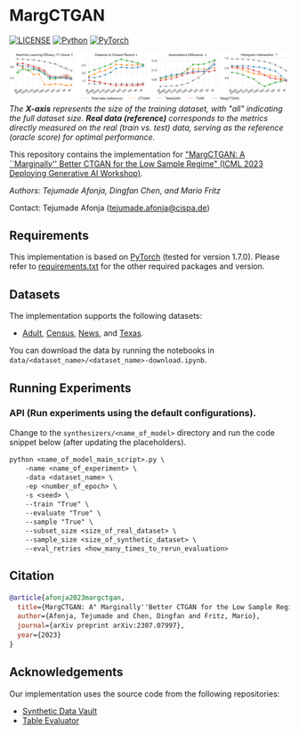 # MargCTGAN
[![LICENSE](https://img.shields.io/badge/license-MIT-green?style=flat-square)](LICENSE)
[![Python](https://img.shields.io/badge/python-3.6-blue.svg?style=flat-square)](https://www.python.org/)
[![PyTorch](https://img.shields.io/badge/PyTorch-1.7.0-orange)](https://pytorch.org/)

![image](averaged_metrics_result.png)
*The **X-axis** represents the size of the training dataset, with "all" indicating the full dataset size. **Real data (reference)** corresponds to the metrics directly measured on the real (train vs. test) data, serving as the reference (oracle score) for optimal performance.*


This repository contains the implementation for ["MargCTGAN: A ``Marginally'' Better CTGAN for the Low Sample Regime" (ICML 2023 Deploying Generative AI Workshop)](https://openreview.net/pdf?id=4apndCCMv4).

*Authors: Tejumade Afonja, Dingfan Chen, and Mario Fritz*

Contact: Tejumade Afonja ([tejumade.afonja@cispa.de](mailto:tejumade.afonja@cispa.de))


## Requirements
This implementation is based on [PyTorch](https://www.anaconda.com/download/) (tested for version 1.7.0). Please refer to [requirements.txt](requirements.txt) for the other required packages and version.  

## Datasets
The implementation supports the following datasets:
- [Adult](https://archive.ics.uci.edu/ml/datasets/adult), [Census](https://archive.ics.uci.edu/dataset/117/census+income+kdd), [News](https://archive.ics.uci.edu/ml/datasets/online+news+popularity), and [Texas](https://github.com/spring-epfl/synthetic_data_release/blob/master/data/texas.csv).

You can download the data by running the notebooks in `data/<dataset_name>/<dataset_name>-download.ipynb`.

## Running Experiments
### API (Run experiments using the default configurations).
Change to the `synthesizers/<name_of_model>` directory and run the code snippet below (after updating the placeholders).
```code 
python <name_of_model_main_script>.py \
    -name <name_of_experiment> \
    -data <dataset_name> \
    -ep <number_of_epoch> \
    -s <seed> \
    --train "True" \
    --evaluate "True" \
    --sample "True" \
    --subset_size <size_of_real_dataset> \
    --sample_size <size_of_synthetic_dataset> \
    --eval_retries <how_many_times_to_rerun_evaluation>
```

## Citation
```bibtex
@article{afonja2023margctgan,
  title={MargCTGAN: A" Marginally''Better CTGAN for the Low Sample Regime},
  author={Afonja, Tejumade and Chen, Dingfan and Fritz, Mario},
  journal={arXiv preprint arXiv:2307.07997},
  year={2023}
}
```

## Acknowledgements
Our implementation uses the source code from the following repositories:
- [Synthetic Data Vault](https://github.com/sdv-dev)
- [Table Evaluator](https://github.com/Baukebrenninkmeijer/table-evaluator)
